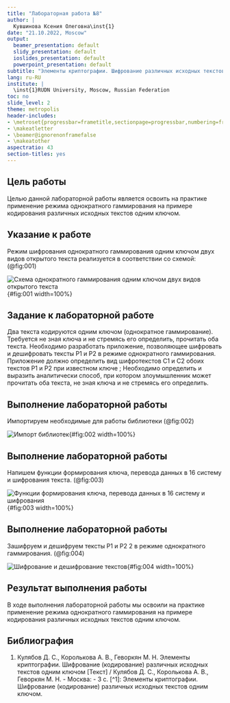 ```yaml
---
title: "Лабораторная работа №8"
author: |
  Кувшинова Ксения Олеговна\inst{1}
date: "21.10.2022, Moscow"
output:
  beamer_presentation: default
  slidy_presentation: default
  ioslides_presentation: default
  powerpoint_presentation: default
subtitle: "Элементы криптографии. Шифрование различных исходных текстов одним ключом"
lang: ru-RU
institute: |
  \inst{1}RUDN University, Moscow, Russian Federation
toc: no
slide_level: 2
theme: metropolis
header-includes:
- \metroset{progressbar=frametitle,sectionpage=progressbar,numbering=fraction}
- \makeatletter
- \beamer@ignorenonframefalse
- \makeatother
aspectratio: 43
section-titles: yes
---
```



## Цель работы

Целью данной лабораторной работы является освоить на практике применение режима однократного гаммирования на примере кодирования различных исходных текстов одним ключом.

## Указание к работе

Режим шифрования однократного гаммирования одним ключом двух видов открытого текста реализуется в соответствии со схемой: (@fig:001)
   
![Схема однократного гаммирования одним ключом двух видов открытого текста](0.1.JPG){#fig:001 width=100%}

## Задание к лабораторной работе

Два текста кодируются одним ключом (однократное гаммирование).
Требуется не зная ключа и не стремясь его определить, прочитать оба текста. Необходимо разработать приложение, позволяющее шифровать и дешифровать тексты P1 и P2 в режиме однократного гаммирования. Приложение должно определить вид шифротекстов C1 и C2 обоих текстов P1 и P2 при известном ключе ; Необходимо определить и выразить аналитически способ, при котором злоумышленник может прочитать оба текста, не
зная ключа и не стремясь его определить.

## Выполнение лабораторной работы

Импортируем необходимые для работы библиотеки (@fig:002)
   
![Импорт библиотек](1.JPG){#fig:002 width=100%}

## Выполнение лабораторной работы

Напишем функции формирования ключа, перевода данных в 16 систему и шифрования текста. (@fig:003)
   
![Функции формирования ключа, перевода данных в 16 систему и шифрования](2.JPG){#fig:003 width=100%}

## Выполнение лабораторной работы

Зашифруем и дешифруем тексты P1 и P2 2 в режиме однократного гаммирования. (@fig:004)
   
![Шифрование и дешифрование текстов](3.JPG){#fig:004 width=100%}

## Результат выполнения работы

В ходе выполнения лабораторной работы мы освоили на практике применение режима однократного гаммирования на примере кодирования различных исходных текстов одним ключом.

## Библиография

1. Кулябов Д. С., Королькова А. В., Геворкян М. Н. Элементы криптографии. Шифрование (кодирование) различных исходных текстов одним ключом [Текст] / Кулябов Д. С., Королькова А. В., Геворкян М. Н. - Москва: - 3 с. [^1]: Элементы криптографии. Шифрование (кодирование) различных исходных текстов одним ключом.